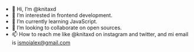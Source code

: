 - 👋 Hi, I’m @knitaxd
- 👀 I’m interested in frontend development.
- 🌱 I’m currently learning JavaScript.
- 💞️ I’m looking to collaborate on open sources.
- 📫 How to reach me like @knitaxd on instagram and twitter, and mi email is ismoialex@gmail.com

<!---
knitaxd/knitaxd is a ✨ special ✨ repository because its `README.md` (this file) appears on your GitHub profile.
You can click the Preview link to take a look at your changes.
--->
